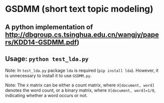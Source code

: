# GSDMM (short text topic modeling) 

## A python implementation of http://dbgroup.cs.tsinghua.edu.cn/wangjy/papers/KDD14-GSDMM.pdf)

## Usage: `python test_lda.py`

Note: In `test_lda.py` package `lda` is required (`pip install lda`). However, it is unnecessary to install it to use `GSDMM.py`.

Note: The `X` matrix can be either a count matrix, where `X[document, word]` denotes the word count, or a binary matrix, where `X[document, word]=1/0`, indicating whether a word occurs or not.
